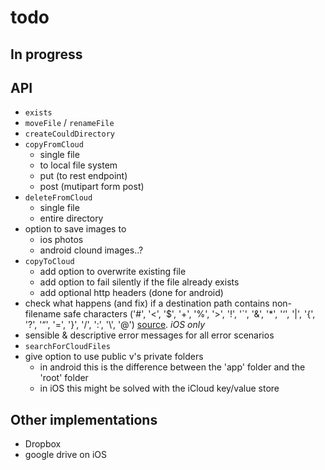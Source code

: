 # todo

## In progress
 
## API

 * `exists`
 * `moveFile` / `renameFile`
 * `createCouldDirectory`
 * `copyFromCloud`
   * single file
   * to local file system
   * put (to rest endpoint)
   * post (mutipart form post)
 * `deleteFromCloud`
   * single file
   * entire directory
 * option to save images to 
   * ios photos
   * android clound images..?
 * `copyToCloud`
   * add option to overwrite existing file 
   * add option to fail silently if the file already exists
   * add optional http headers (done for android)
 * check what happens (and fix) if a destination path contains non-filename safe characters ('#', '<', '$', '+', '%', '>', '!', '`', '&', '*', '‘', '|', '{', '?', '“', '=', '}', '/', ':', '\\', '@') [source](http://www.mtu.edu/umc/services/digital/writing/characters-avoid/).  _iOS only_
 * sensible & descriptive error messages for all error scenarios
 * `searchForCloudFiles`
 * give option to use public v's private folders
   * in android this is the difference between the 'app' folder and the 'root' folder
   * in iOS this might be solved with the iCloud key/value store
 
## Other implementations
 
 * Dropbox
 * google drive on iOS
